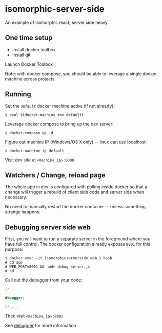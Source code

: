 # isomorphic-server-side

An example of isomorphic react; server side heavy


## One time setup

- Install docker toolbox
- Install git

Launch Docker Toolbox

Note: with docker compose, you should be able to leverage a single docker machine
across projects.


## Running

Set the `default` docker machine active (if not already):

```
$ eval $(docker-machine env default)
```

Leverage docker compose to bring up the dev server:

```
$ docker-compose up -d
```

Figure out machine IP (Windows/OS X only) -- linux can use localhost:

```
$ docker-machine ip default
```

Visit dev site at `<machine_ip>:8000`


## Watchers / Change, reload page

The whole app in dev is configured with polling inside docker so that
a change will trigger a rebuild of client side code and server side when necessary.

No need to manually restart the docker container -- unless something strange happens.


## Debugging server side web

First, you will want to run a separate server in the foreground where you have full control.
The docker configuration already exposes `8001` for this purpose:

```
$ docker exec -it isomorphicserverside_web_1 bash
# cd app
# WEB_PORT=8001 && node debug server.js
# cd ..
```

Call out the debugger from your code:

```js
// ...

debugger;

// ...
```

Then visit `<machine_ip>:8001`

See [debugger](https://nodejs.org/api/debugger.html) for more information
